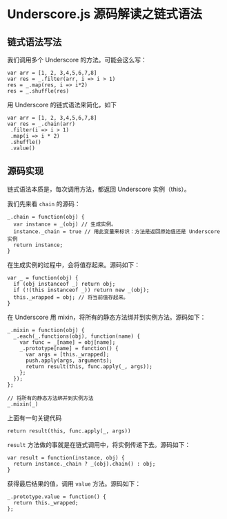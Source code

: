 # Underscore.js 源码解读之链式语法
## 链式语法写法
我们调用多个 Underscore 的方法。可能会这么写：
```
var arr = [1, 2, 3,4,5,6,7,8]
var res = _.filter(arr, i => i > 1)
res = _.map(res, i => i*2)
res = _.shuffle(res)
```

用 Underscore 的链式语法来简化，如下
```
var arr = [1, 2, 3,4,5,6,7,8]
var res = _.chain(arr)
 .filter(i => i > 1)
 .map(i => i * 2)
 .shuffle()
 .value()
```

## 源码实现
链式语法本质是，每次调用方法，都返回 Underscore 实例（this）。

我们先来看 `chain` 的源码：
```
_.chain = function(obj) {
  var instance = _(obj) // 生成实例。
  instance._chain = true // 用此变量来标识：方法是返回原始值还是 Underscore 实例
  return instance;
}
```

在生成实例的过程中，会将值存起来。源码如下：
```
var _ = function(obj) {
  if (obj instanceof _) return obj;
  if (!(this instanceof _)) return new _(obj);
  this._wrapped = obj; // 将当前值存起来。
}
```

在 Underscore 用 mixin，将所有的静态方法绑并到实例方法。源码如下：
```
_.mixin = function(obj) {
  _.each(_.functions(obj), function(name) {
    var func = _[name] = obj[name];
    _.prototype[name] = function() {
      var args = [this._wrapped];
      push.apply(args, arguments);
      return result(this, func.apply(_, args));
    };
  });
};

// 将所有的静态方法绑并到实例方法
_.mixin(_)
```

上面有一句关键代码
```
return result(this, func.apply(_, args))
```

`result` 方法做的事就是在链式调用中，将实例传递下去。源码如下：
```
var result = function(instance, obj) {
  return instance._chain ? _(obj).chain() : obj;
}
```

获得最后结果的值，调用 `value` 方法。源码如下：
```
_.prototype.value = function() {
  return this._wrapped;
};
```
